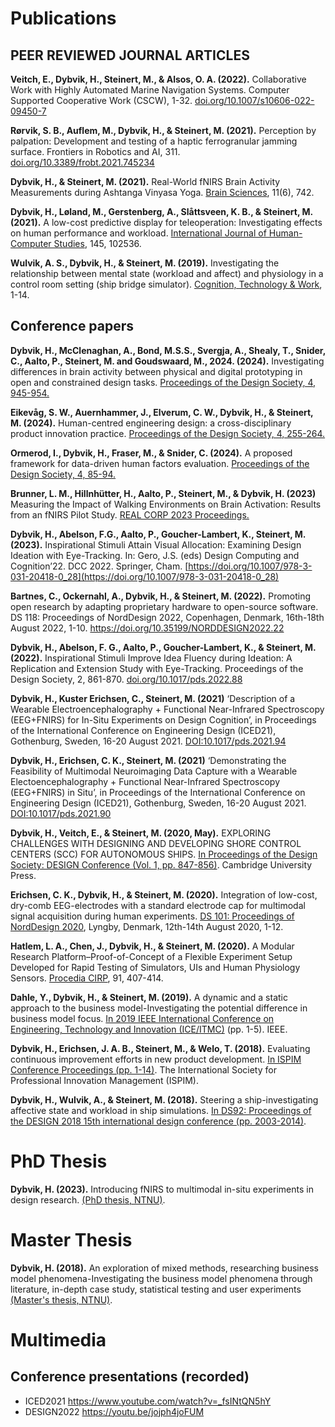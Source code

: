# Publications

## PEER REVIEWED JOURNAL ARTICLES

**Veitch, E., Dybvik, H., Steinert, M., & Alsos, O. A. (2022).** Collaborative Work with Highly Automated Marine Navigation Systems. Computer Supported Cooperative Work (CSCW), 1-32. [doi.org/10.1007/s10606-022-09450-7](https://doi.org/10.1007/s10606-022-09450-7)

**Rørvik, S. B., Auflem, M., Dybvik, H., & Steinert, M. (2021).** Perception by palpation: Development and testing of a haptic ferrogranular jamming surface. Frontiers in Robotics and AI, 311. [doi.org/10.3389/frobt.2021.745234](https://doi.org/10.3389/frobt.2021.745234)

**Dybvik, H., & Steinert, M. (2021).** Real-World fNIRS Brain Activity Measurements during Ashtanga Vinyasa Yoga. [Brain Sciences](https://doi.org/10.3390/brainsci11060742), 11(6), 742.

**Dybvik, H., Løland, M., Gerstenberg, A., Slåttsveen, K. B., & Steinert, M. (2021).** A low-cost predictive display for teleoperation: Investigating effects on human performance and workload. [International Journal of Human-Computer Studies](https://doi.org/10.1016/j.ijhcs.2020.102536), 145, 102536.

**Wulvik, A. S., Dybvik, H., & Steinert, M. (2019).** Investigating the relationship between mental state (workload and affect) and physiology in a control room setting (ship bridge simulator). [Cognition, Technology & Work](https://link.springer.com/article/10.1007/s10111-019-00553-8), 1-14.


## Conference papers

**Dybvik, H., McClenaghan, A., Bond, M.S.S., Svergja, A., Shealy, T., Snider, C., Aalto, P., Steinert, M. and Goudswaard, M., 2024. (2024).** Investigating differences in brain activity between physical and digital prototyping in open and constrained design tasks. [Proceedings of the Design Society, 4, 945-954.](https://doi.org/10.1017/pds.2024.97)

**Eikevåg, S. W., Auernhammer, J., Elverum, C. W., Dybvik, H., & Steinert, M. (2024).** Human-centred engineering design: a cross-disciplinary product innovation practice. [Proceedings of the Design Society, 4, 255-264.](https://doi.org/10.1017/pds.2024.28)

**Ormerod, I., Dybvik, H., Fraser, M., & Snider, C. (2024).** A proposed framework for data-driven human factors evaluation. [Proceedings of the Design Society, 4, 85-94.](https://doi.org/10.1017/pds.2024.11)

**Brunner, L. M., Hillnhütter, H., Aalto, P., Steinert, M., & Dybvik, H. (2023)** Measuring the Impact of Walking Environments on Brain Activation: Results from an fNIRS Pilot Study. [REAL CORP 2023 Proceedings.](https://archive.corp.at/cdrom2023/papers2023/CORP2023_59.pdf)

**Dybvik, H., Abelson, F.G., Aalto, P., Goucher-Lambert, K., Steinert, M. (2023).** Inspirational Stimuli Attain Visual Allocation: Examining Design Ideation with Eye-Tracking. In: Gero, J.S. (eds) Design Computing and Cognition’22. DCC 2022. Springer, Cham. [https://doi.org/10.1007/978-3-031-20418-0_28](https://doi.org/10.1007/978-3-031-20418-0_28)

**Bartnes, C., Ockernahl, A., Dybvik, H., & Steinert, M. (2022).** Promoting open research by adapting proprietary hardware to open-source software. DS 118: Proceedings of NordDesign 2022, Copenhagen, Denmark, 16th-18th August 2022, 1-10. [https://doi.org/10.35199/NORDDESIGN2022.22 ](https://doi.org/10.35199/NORDDESIGN2022.22)

**Dybvik, H., Abelson, F. G., Aalto, P., Goucher-Lambert, K., & Steinert, M. (2022).** Inspirational Stimuli Improve Idea Fluency during Ideation: A Replication and Extension Study with Eye-Tracking. Proceedings of the Design Society, 2, 861-870. [doi.org/10.1017/pds.2022.88](https://doi.org/10.1017/pds.2022.88)

**Dybvik, H., Kuster Erichsen, C., Steinert, M. (2021)** ‘Description of a Wearable Electroencephalography + Functional Near-Infrared Spectroscopy (EEG+FNIRS) for In-Situ Experiments on Design Cognition’, in Proceedings of the International Conference on Engineering Design (ICED21), Gothenburg, Sweden, 16-20 August 2021. [DOI:10.1017/pds.2021.94](https://DOI:10.1017/pds.2021.94)

**Dybvik, H., Erichsen, C. K., Steinert, M. (2021)** ‘Demonstrating the Feasibility of Multimodal Neuroimaging Data Capture with a Wearable Electoencephalography + Functional Near-Infrared Spectroscopy (EEG+FNIRS) in Situ’, in Proceedings of the International Conference on Engineering Design (ICED21), Gothenburg, Sweden, 16-20 August 2021. [DOI:10.1017/pds.2021.90](https://DOI:10.1017/pds.2021.90)

**Dybvik, H., Veitch, E., & Steinert, M. (2020, May).** EXPLORING CHALLENGES WITH DESIGNING AND DEVELOPING SHORE CONTROL CENTERS (SCC) FOR AUTONOMOUS SHIPS. [In Proceedings of the Design Society: DESIGN Conference (Vol. 1, pp. 847-856)](https://doi.org/10.1017/dsd.2020.131). Cambridge University Press.

**Erichsen, C. K., Dybvik, H., & Steinert, M. (2020).** Integration of low-cost, dry-comb EEG-electrodes with a standard electrode cap for multimodal signal acquisition during human experiments. [DS 101: Proceedings of NordDesign 2020](https://doi.org/10.35199/NORDDESIGN2020.19), Lyngby, Denmark, 12th-14th August 2020, 1-12.

**Hatlem, L. A., Chen, J., Dybvik, H., & Steinert, M. (2020).** A Modular Research Platform–Proof-of-Concept of a Flexible Experiment Setup Developed for Rapid Testing of Simulators, UIs and Human Physiology Sensors. [Procedia CIRP](https://doi.org/10.1016/j.procir.2020.02.193), 91, 407-414.

**Dahle, Y., Dybvik, H., & Steinert, M. (2019).** A dynamic and a static approach to the business model-Investigating the potential difference in business model focus. [In 2019 IEEE International Conference on Engineering, Technology and Innovation (ICE/ITMC)](https://doi.org/10.1109/ICE.2019.8792598) (pp. 1-5). IEEE.

**Dybvik, H., Erichsen, J. A. B., Steinert, M., & Welo, T. (2018).** Evaluating continuous improvement efforts in new product development. [In ISPIM Conference Proceedings (pp. 1-14)](https://www.researchgate.net/profile/Henrikke-Dybvik/publication/329059241_Evaluating_Continuous_Improvement_Efforts_in_New_Product_Development/links/5bf3c9f6299bf1124fdfa337/Evaluating-Continuous-Improvement-Efforts-in-New-Product-Development.pdf). The International Society for Professional Innovation Management (ISPIM).

**Dybvik, H., Wulvik, A., & Steinert, M. (2018).** Steering a ship-investigating affective state and workload in ship simulations. [In DS92: Proceedings of the DESIGN 2018 15th international design conference (pp. 2003-2014)](https://doi.org/10.21278/idc.2018.0459).

# PhD Thesis
**Dybvik, H. (2023).** Introducing fNIRS to multimodal in-situ experiments in design research. [(PhD thesis, NTNU)](https://hdl.handle.net/11250/30732467).

# Master Thesis
**Dybvik, H. (2018).** An exploration of mixed methods, researching business model phenomena-Investigating the business model phenomena through literature, in-depth case study, statistical testing and user experiments [(Master's thesis, NTNU)](http://hdl.handle.net/11250/2573227).

# Multimedia

## Conference presentations (recorded)
- ICED2021 https://www.youtube.com/watch?v=_fsINtQN5hY
- DESIGN2022 https://youtu.be/jojph4joFUM
